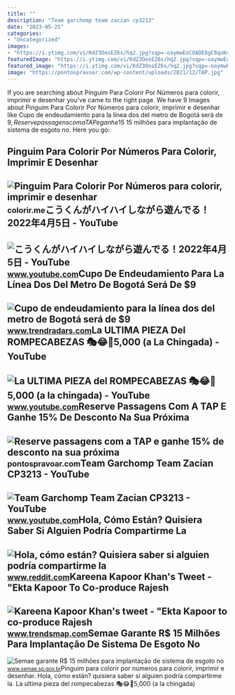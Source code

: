 ```yaml
---
title: ""
description: "Team garchomp team zacian cp3213"
date: "2023-05-25"
categories:
- "Uncategorized"
images:
- "https://i.ytimg.com/vi/KdZ3OosEZ6s/hq2.jpg?sqp=-oaymwEoCOADEOgC8quKqQMcGADwAQH4Ad4EgAK4CIoCDAgAEAEYZSBMKGMwDw==&amp;rs=AOn4CLCfzFvJaPoNerKMbSKycXF-fCyaDA"
featuredImage: "https://i.ytimg.com/vi/KdZ3OosEZ6s/hq2.jpg?sqp=-oaymwEoCOADEOgC8quKqQMcGADwAQH4Ad4EgAK4CIoCDAgAEAEYZSBMKGMwDw==&amp;rs=AOn4CLCfzFvJaPoNerKMbSKycXF-fCyaDA"
featured_image: "https://i.ytimg.com/vi/KdZ3OosEZ6s/hq2.jpg?sqp=-oaymwEoCOADEOgC8quKqQMcGADwAQH4Ad4EgAK4CIoCDAgAEAEYZSBMKGMwDw==&amp;rs=AOn4CLCfzFvJaPoNerKMbSKycXF-fCyaDA"
image: "https://pontospravoar.com/wp-content/uploads/2021/12/TAP.jpg"
---
```


If you are searching about Pinguim Para Colorir Por Números para colorir, imprimir e desenhar you've came to the right page. We have 9 Images about Pinguim Para Colorir Por Números para colorir, imprimir e desenhar like Cupo de endeudamiento para la línea dos del metro de Bogotá será de $9, Reserve passagens com a TAP e ganhe 15% de desconto na sua próxima and also Semae garante R$ 15 milhões para implantação de sistema de esgoto no. Here you go:

Pinguim Para Colorir Por Números Para Colorir, Imprimir E Desenhar
------------------------------------------------------------------

 ![Pinguim Para Colorir Por Números para colorir, imprimir e desenhar](https://colorir.me/wp-content/uploads/2021/07/pinguim-para-colorir-por-numeros-1.jpg) <small>colorir.me</small>こうくんがハイハイしながら遊んでる！2022年4月5日 - YouTube
-------------------------------------

 ![こうくんがハイハイしながら遊んでる！2022年4月5日 - YouTube](https://i.ytimg.com/vi/H2fAEMesIjo/maxresdefault.jpg?sqp=-oaymwEmCIAKENAF8quKqQMa8AEB-AH-CYAC0AWKAgwIABABGGUgXyhTMA8=&rs=AOn4CLCJYSghky0o-ilndxvg6fCYAda1ug) <small>www.youtube.com</small>Cupo De Endeudamiento Para La Línea Dos Del Metro De Bogotá Será De $9
----------------------------------------------------------------------

 ![Cupo de endeudamiento para la línea dos del metro de Bogotá será de $9](https://img.lalr.co/cms/2021/01/28110125/Leonidas-Narváez.jpg?size=xl&ratio=r40_21) <small>www.trendradars.com</small>La ULTIMA PIEZA Del ROMPECABEZAS 🎭😂🧘5,000 (a La Chingada) - YouTube
-------------------------------------------------------------------

 ![La ULTIMA PIEZA del ROMPECABEZAS 🎭😂🧘5,000 (a la chingada) - YouTube](https://i.ytimg.com/vi/KdZ3OosEZ6s/hq2.jpg?sqp=-oaymwEoCOADEOgC8quKqQMcGADwAQH4Ad4EgAK4CIoCDAgAEAEYZSBMKGMwDw==&rs=AOn4CLCfzFvJaPoNerKMbSKycXF-fCyaDA) <small>www.youtube.com</small>Reserve Passagens Com A TAP E Ganhe 15% De Desconto Na Sua Próxima
------------------------------------------------------------------

 ![Reserve passagens com a TAP e ganhe 15% de desconto na sua próxima](https://pontospravoar.com/wp-content/uploads/2021/12/TAP.jpg) <small>pontospravoar.com</small>Team Garchomp Team Zacian CP3213 - YouTube
------------------------------------------

 ![Team Garchomp Team Zacian CP3213 - YouTube](https://i.ytimg.com/vi/HYLCwcE-Dgc/maxres2.jpg?sqp=-oaymwEoCIAKENAF8quKqQMcGADwAQH4AYwCgALgA4oCDAgAEAEYRSBHKGUwDw==&rs=AOn4CLC_ulBvmvqa2cf2uT56Qfk3FCYaDA) <small>www.youtube.com</small>Hola, Cómo Están? Quisiera Saber Si Alguien Podría Compartirme La
-----------------------------------------------------------------

 ![Hola, cómo están? Quisiera saber si alguien podría compartirme la](https://i.redd.it/14zbwjtpv6g71.jpg) <small>www.reddit.com</small>Kareena Kapoor Khan's Tweet - "Ekta Kapoor To Co-produce Rajesh
---------------------------------------------------------------

 ![Kareena Kapoor Khan's tweet - "Ekta Kapoor to co-produce Rajesh](https://pbs.twimg.com/media/Fcyada8X0AANSFu.jpg) <small>www.trendsmap.com</small>Semae Garante R$ 15 Milhões Para Implantação De Sistema De Esgoto No
--------------------------------------------------------------------

 ![Semae garante R$ 15 milhões para implantação de sistema de esgoto no](https://www.semae.sp.gov.br/wp-content/uploads/2022/12/O-Semae.jpg) <small>www.semae.sp.gov.br</small>Pinguim para colorir por números para colorir, imprimir e desenhar. Hola, cómo están? quisiera saber si alguien podría compartirme la. La ultima pieza del rompecabezas 🎭😂🧘5,000 (a la chingada)
